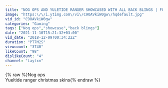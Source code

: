 ```yaml
---
title: "NOG OPS AND YULETIDE RANGER SHOWCASED WITH ALL BACK BLINGS | FORTNITE BEFORE YOU BUY"
image: "https:\/\/i.ytimg.com\/vi\/C9OAVkiW0gw\/hqdefault.jpg"
vid_id: "C9OAVkiW0gw"
categories: "Gaming"
tags: ["Nog ops","showcase","back blings"]
date: "2021-11-10T15:21:32+03:00"
vid_date: "2018-12-09T00:34:22Z"
duration: "PT7M2S"
viewcount: "3740"
likeCount: "98"
dislikeCount: "4"
channel: "Laytxn"
---
```

{% raw %}Nog ops<br />Yueltide ranger christmas skins{% endraw %}
